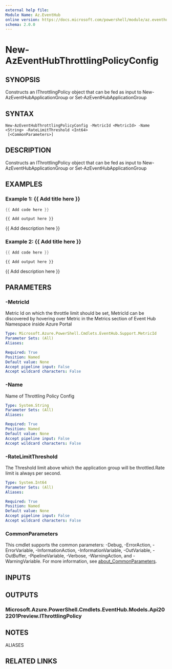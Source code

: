 ```yaml
---
external help file:
Module Name: Az.EventHub
online version: https://docs.microsoft.com/powershell/module/az.eventhub/new-azeventhubthrottlingpolicyconfig
schema: 2.0.0
---
```


# New-AzEventHubThrottlingPolicyConfig

## SYNOPSIS
Constructs an IThrottlingPolicy object that can be fed as input to New-AzEventHubApplicationGroup or Set-AzEventHubApplicationGroup

## SYNTAX

```
New-AzEventHubThrottlingPolicyConfig -MetricId <MetricId> -Name <String> -RateLimitThreshold <Int64>
 [<CommonParameters>]
```

## DESCRIPTION
Constructs an IThrottlingPolicy object that can be fed as input to New-AzEventHubApplicationGroup or Set-AzEventHubApplicationGroup

## EXAMPLES

### Example 1: {{ Add title here }}
```powershell
{{ Add code here }}
```

```output
{{ Add output here }}
```

{{ Add description here }}

### Example 2: {{ Add title here }}
```powershell
{{ Add code here }}
```

```output
{{ Add output here }}
```

{{ Add description here }}

## PARAMETERS

### -MetricId
Metric Id on which the throttle limit should be set, MetricId can be discovered by hovering over Metric in the Metrics section of Event Hub Namespace inside Azure Portal

```yaml
Type: Microsoft.Azure.PowerShell.Cmdlets.EventHub.Support.MetricId
Parameter Sets: (All)
Aliases:

Required: True
Position: Named
Default value: None
Accept pipeline input: False
Accept wildcard characters: False
```

### -Name
Name of Throttling Policy Config

```yaml
Type: System.String
Parameter Sets: (All)
Aliases:

Required: True
Position: Named
Default value: None
Accept pipeline input: False
Accept wildcard characters: False
```

### -RateLimitThreshold
The Threshold limit above which the application group will be throttled.Rate limit is always per second.

```yaml
Type: System.Int64
Parameter Sets: (All)
Aliases:

Required: True
Position: Named
Default value: None
Accept pipeline input: False
Accept wildcard characters: False
```

### CommonParameters
This cmdlet supports the common parameters: -Debug, -ErrorAction, -ErrorVariable, -InformationAction, -InformationVariable, -OutVariable, -OutBuffer, -PipelineVariable, -Verbose, -WarningAction, and -WarningVariable. For more information, see [about_CommonParameters](http://go.microsoft.com/fwlink/?LinkID=113216).

## INPUTS

## OUTPUTS

### Microsoft.Azure.PowerShell.Cmdlets.EventHub.Models.Api202201Preview.IThrottlingPolicy

## NOTES

ALIASES

## RELATED LINKS

